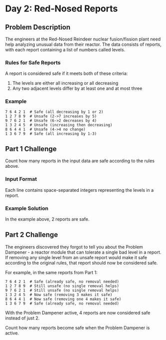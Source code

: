 # Day 2: Red-Nosed Reports

## Problem Description

The engineers at the Red-Nosed Reindeer nuclear fusion/fission plant need help analyzing
unusual data from their reactor. The data consists of reports, with each report containing
a list of numbers called levels.

### Rules for Safe Reports

A report is considered safe if it meets both of these criteria:

1. The levels are either all increasing or all decreasing
2. Any two adjacent levels differ by at least one and at most three

### Example

```csv
7 6 4 2 1  # Safe (all decreasing by 1 or 2)
1 2 7 8 9  # Unsafe (2->7 increases by 5)
9 7 6 2 1  # Unsafe (6->2 decreases by 4)
1 3 2 4 5  # Unsafe (increasing then decreasing)
8 6 4 4 1  # Unsafe (4->4 no change)
1 3 6 7 9  # Safe (all increasing by 1-3)
```

## Part 1 Challenge

Count how many reports in the input data are safe according to the rules above.

### Input Format

Each line contains space-separated integers representing the levels in a report.

### Example Solution

In the example above, 2 reports are safe.

## Part 2 Challenge

The engineers discovered they forgot to tell you about the Problem Dampener - a reactor
module that can tolerate a single bad level in a report. If removing any single level
from an unsafe report would make it safe according to the original rules, that report
should now be considered safe.

For example, in the same reports from Part 1:

```csv
7 6 4 2 1  # Safe (already safe, no removal needed)
1 2 7 8 9  # Still unsafe (no single removal helps)
9 7 6 2 1  # Still unsafe (no single removal helps)
1 3 2 4 5  # Now safe (removing 3 makes it safe)
8 6 4 4 1  # Now safe (removing one 4 makes it safe)
1 3 6 7 9  # Safe (already safe, no removal needed)
```

With the Problem Dampener active, 4 reports are now considered safe instead of
just 2.

Count how many reports become safe when the Problem Dampener is active.
